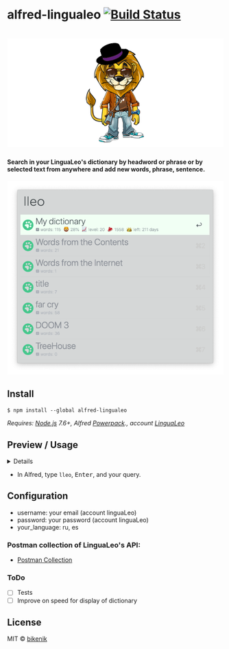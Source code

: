 # alfred-lingualeo [![Build Status](https://travis-ci.org/bikenik/alfred-lingualeo.svg?branch=master)](https://travis-ci.org/bikenik/alfred-lingualeo)

# ![LinguaLeo](media-readme/icon.png)

#### Search in your LinguaLeo's dictionary by headword or phrase or by selected text from anywhere and add new words, phrase, sentence. 

![Search by headword](./media-readme/main-window.png)

## Install

```
$ npm install --global alfred-lingualeo
```

*Requires: [Node.js](https://nodejs.org) 7.6+, Alfred [Powerpack](https://www.alfredapp.com/powerpack/)., account [LinguaLeo](https://lingualeo.com)*

## Preview / Usage

<details>
 

<!-- toc -->

#### Create, choose and delete your words in LinguaLeo
![Create, choose and delete your words in LinguaLeo](./media-readme/delete-action.png)
![Create, choose and delete your words in LinguaLeo](./media-readme/add-word.png)
#### Use <kbd>⌥ + ↵</kbd> to play soud of current word
![Create, choose and delete your decks in LinguaLeo](./media-readme/play-action.png)
#### Notifications
![Notifications](./media-readme/notification-alfred-readme.png)

<!-- tocstop -->

</details>

- In Alfred, type `lleo`, <kbd>Enter</kbd>, and your query.

## Configuration

- username: your email (account linguaLeo)
- password: your password (account linguaLeo)
- your_language: ru, es

### Postman collection of LinguaLeo's API:
- [Postman Collection](https://github.com/bikenik/alfred-lingualeo/blob/master/Lingua-Leo.postman_collection.json)

### ToDo
- [ ] Tests
- [ ] Improve on speed for display of dictionary

## License

MIT © [bikenik](http://bikenik.org)
